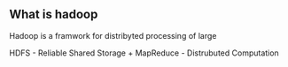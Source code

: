 ## What is hadoop

Hadoop is a framwork for distribyted processing of large 

HDFS - Reliable Shared Storage + MapReduce - Distrubuted Computation
